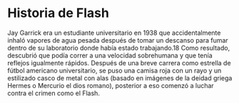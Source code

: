 # Historia de Flash

Jay Garrick era un estudiante universitario en 1938 que accidentalmente inhaló vapores de agua
pesada después de tomar un descanso para fumar dentro de su laboratorio donde había estado trabajando.18​ 
Como resultado, descubrió que podía correr a una velocidad sobrehumana y que tenía reflejos igualmente rápidos.
Después de una breve carrera como estrella de fútbol americano universitario, se puso una camisa roja con un rayo y 
un estilizado casco de metal con alas (basado en imágenes de la deidad griega Hermes 
o Mercurio el dios romano), posterior a eso comenzó a luchar contra el crimen como el Flash.
